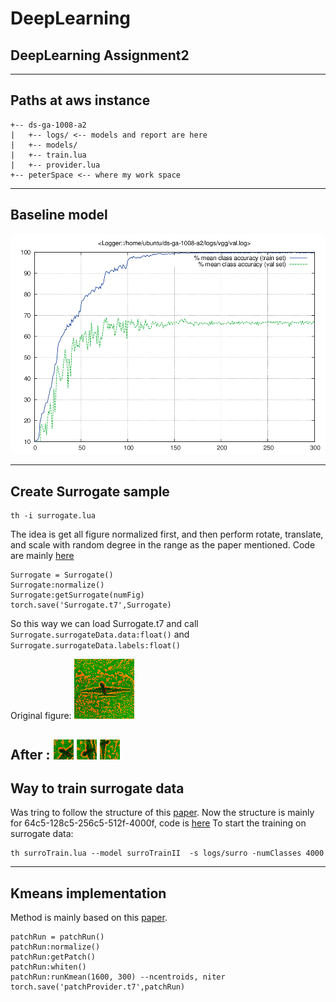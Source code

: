 # DeepLearning
## DeepLearning Assignment2
---
## Paths at aws instance
```
+-- ds-ga-1008-a2
|   +-- logs/ <-- models and report are here
|   +-- models/
|   +-- train.lua
|   +-- provider.lua
+-- peterSpace <-- where my work space
```

---
## Baseline model
![alt text](./fig/val.png)

---
## Create Surrogate sample
```
th -i surrogate.lua
```
The idea is get all figure normalized first, and then perform rotate, translate, and scale with random degree in the range as the paper mentioned.
Code are mainly [here](https://github.com/jfriend08/DeepLearning/blob/master/assignment2/src/surrogate.lua#L99)
```
Surrogate = Surrogate()
Surrogate:normalize()
Surrogate:getSurrogate(numFig)
torch.save('Surrogate.t7',Surrogate)
```
So this way we can load Surrogate.t7 and call `Surrogate.surrogateData.data:float()` and `Surrogate.surrogateData.labels:float()`

Original figure:
![alt text](./fig/img_regNorm/2.png)

After :
![alt text](./fig/img/2_1.png)
![alt text](./fig/img/2_2.png)
![alt text](./fig/img/2_4.png)
---
## Way to train surrogate data
Was tring to follow the structure of this [paper](http://arxiv.org/pdf/1406.6909.pdf).
Now the structure is mainly for 64c5-128c5-256c5-512f-4000f, code is [here](https://github.com/jfriend08/DeepLearning/blob/dev/assignment2/src/models/surroTrainII.lua#L5)
To start the training on surrogate data:
```
th surroTrain.lua --model surroTrainII  -s logs/surro -numClasses 4000
```
---
## Kmeans implementation
Method is mainly based on this [paper](http://ai.stanford.edu/~ang/papers/nipsdlufl10-AnalysisSingleLayerUnsupervisedFeatureLearning.pdf).
```
patchRun = patchRun()
patchRun:normalize()
patchRun:getPatch()
patchRun:whiten()
patchRun:runKmean(1600, 300) --ncentroids, niter
torch.save('patchProvider.t7',patchRun)
```

